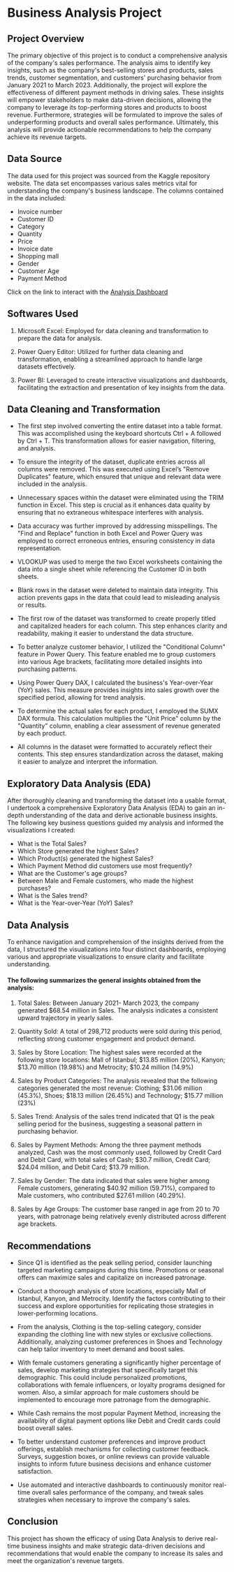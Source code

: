 # Business Analysis Project

## Project Overview
The primary objective of this project is to conduct a comprehensive analysis of the company's sales performance. The analysis aims to identify key insights, such as the company's best-selling stores and products, sales trends, customer segmentation, and customers' purchasing behavior from January 2021 to March 2023. Additionally, the project will explore the effectiveness of different payment methods in driving sales. These insights will empower stakeholders to make data-driven decisions, allowing the company to leverage its top-performing stores and products to boost revenue. Furthermore, strategies will be formulated to improve the sales of underperforming products and overall sales performance. Ultimately, this analysis will provide actionable recommendations to help the company achieve its revenue targets.

## Data Source
The data used for this project was sourced from the Kaggle repository website. The data set encompasses various sales metrics vital for understanding the company's business landscape.
The columns contained in the data included:
- Invoice number
- Customer ID
- Category
- Quantity
- Price
- Invoice date
- Shopping mall
- Gender
- Customer Age
- Payment Method

Click on the link to interact with the [Analysis Dashboard](https://app.powerbi.com/groups/me/reports/9ec9139f-7ecf-4c44-a5fa-22ebabf398a8/ReportSection9139d83852a68818cb3c?experience=power-bi)

## Softwares Used

1) Microsoft Excel: Employed for data cleaning and transformation to prepare the data for analysis.

2) Power Query Editor: Utilized for further data cleaning and transformation, enabling a streamlined approach to handle large datasets effectively.

3) Power BI: Leveraged to create interactive visualizations and dashboards, facilitating the extraction and presentation of key insights from the data.

## Data Cleaning and Transformation

- The first step involved converting the entire dataset into a table format. This was accomplished using the keyboard shortcuts Ctrl + A followed by Ctrl + T. This transformation allows for easier navigation, filtering, and analysis.

- To ensure the integrity of the dataset, duplicate entries across all columns were removed. This was executed using Excel’s "Remove Duplicates" feature, which ensured that unique and relevant data were included in the analysis.

- Unnecessary spaces within the dataset were eliminated using the TRIM function in Excel. This step is crucial as it enhances data quality by ensuring that no extraneous whitespace interferes with analysis.

- Data accuracy was further improved by addressing misspellings. The "Find and Replace" function in both Excel and Power Query was employed to correct erroneous entries, ensuring consistency in data representation.

- VLOOKUP was used to merge the two Excel worksheets containing the data into a single sheet while referencing the Customer ID in both sheets.

- Blank rows in the dataset were deleted to maintain data integrity. This action prevents gaps in the data that could lead to misleading analysis or results.

- The first row of the dataset was transformed to create properly titled and capitalized headers for each column. This step enhances clarity and readability, making it easier to understand the data structure.

- To better analyze customer behavior, I utilized the "Conditional Column" feature in Power Query. This feature enabled me to group customers into various Age brackets, facilitating more detailed insights into purchasing patterns.

- Using Power Query DAX, I calculated the business's Year-over-Year (YoY) sales. This measure provides insights into sales growth over the specified period, allowing for trend analysis.

- To determine the actual sales for each product, I employed the SUMX DAX formula. This calculation multiplies the "Unit Price" column by the "Quantity" column, enabling a clear assessment of revenue generated by each product.

- All columns in the dataset were formatted to accurately reflect their contents. This step ensures standardization across the dataset, making it easier to analyze and interpret the information.

## Exploratory Data Analysis (EDA)

After thoroughly cleaning and transforming the dataset into a usable format, I undertook a comprehensive Exploratory Data Analysis (EDA) to gain an in-depth understanding of the data and derive actionable business insights. The following key business questions guided my analysis and informed the visualizations I created:

- What is the Total Sales?
- Which Store generated the highest Sales?
- Which Product(s) generated the highest Sales?
- Which Payment Method did customers use most frequently?
- What are the Customer's age groups?
- Between Male and Female customers, who made the highest purchases?
- What is the Sales trend?
- What is the Year-over-Year (YoY) Sales?

## Data Analysis

To enhance navigation and comprehension of the insights derived from the data, I structured the visualizations into four distinct dashboards, employing various and appropriate visualizations to ensure clarity and facilitate understanding.

#### The following summarizes the general insights obtained from the analysis:

1) Total Sales: Between January 2021- March 2023, the company generated $68.54 million in Sales. The analysis indicates a consistent upward trajectory in yearly sales.

2) Quantity Sold: A total of 298,712 products were sold during this period, reflecting strong customer engagement and product demand.

3) Sales by Store Location: The highest sales were recorded at the following store locations: Mall of Istanbul; $13.85 million (20%), Kanyon; $13.70 million (19.98%) and Metrocity; $10.24 million (14.9%)

5) Sales by Product Categories: The analysis revealed that the following categories generated the most revenue: Clothing; $31.06 million (45.3%), Shoes; $18.13 million (26.45%) and Technology; $15.77 million (23%)

6) Sales Trend: Analysis of the sales trend indicated that Q1 is the peak selling period for the business, suggesting a seasonal pattern in purchasing behavior.

7) Sales by Payment Methods: Among the three payment methods analyzed, Cash was the most commonly used, followed by Credit Card and Debit Card, with total sales of Cash; $30.7 million, Credit Card; $24.04 million, and Debit Card; $13.79 million.

8) Sales by Gender: The data indicated that sales were higher among Female customers, generating $40.92 million (59.71%), compared to Male customers, who contributed $27.61 million (40.29%).

9) Sales by Age Groups: The customer base ranged in age from 20 to 70 years, with patronage being relatively evenly distributed across different age brackets.

## Recommendations

- Since Q1 is identified as the peak selling period, consider launching targeted marketing campaigns during this time. Promotions or seasonal offers can maximize sales and capitalize on increased patronage.

- Conduct a thorough analysis of store locations, especially Mall of Istanbul, Kanyon, and Metrocity. Identify the factors contributing to their success and explore opportunities for replicating those strategies in lower-performing locations.

- From the analysis, Clothing is the top-selling category, consider expanding the clothing line with new styles or exclusive collections. Additionally, analyzing customer preferences in Shoes and Technology can help tailor inventory to meet demand and boost sales.

- With female customers generating a significantly higher percentage of sales, develop marketing strategies that specifically target this demographic. This could include personalized promotions, collaborations with female influencers, or loyalty programs designed for women. Also, a similar approach for male customers should be implemented to encourage more patronage from the demographic.

- While Cash remains the most popular Payment Method, increasing the availability of digital payment options like Debit and Credit cards could boost overall sales.

- To better understand customer preferences and improve product offerings, establish mechanisms for collecting customer feedback. Surveys, suggestion boxes, or online reviews can provide valuable insights to inform future business decisions and enhance customer satisfaction.

- Use automated and interactive dashboards to continuously monitor real-time overall sales performance of the company, and tweak sales strategies when necessary to improve the company's sales.

## Conclusion

This project has shown the efficacy of using Data Analysis to derive real-time business insights and make strategic data-driven decisions and recommendations that would enable the company to increase its sales and meet the organization's revenue targets.
